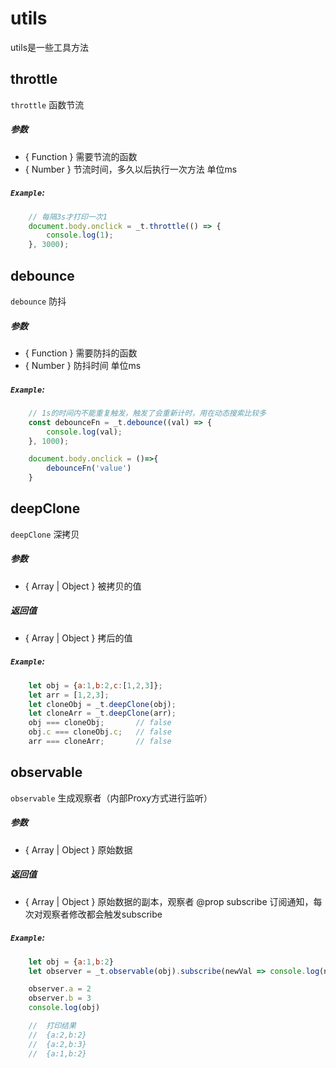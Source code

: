 # utils
utils是一些工具方法

## throttle
`throttle` 函数节流
##### 参数
* { Function } 需要节流的函数
* { Number } 节流时间，多久以后执行一次方法 单位ms
##### `Example`:
```js
    // 每隔3s才打印一次1 
    document.body.onclick = _t.throttle(() => {
        console.log(1);
    }, 3000);
```

## debounce
`debounce` 防抖
##### 参数
* { Function } 需要防抖的函数
* { Number } 防抖时间 单位ms
##### `Example`:
```js
    // 1s的时间内不能重复触发，触发了会重新计时，用在动态搜索比较多
    const debounceFn = _t.debounce((val) => {
        console.log(val);
    }, 1000);

    document.body.onclick = ()=>{
        debounceFn('value')
    }
```

## deepClone
`deepClone` 深拷贝
##### 参数
* { Array \| Object } 被拷贝的值
##### 返回值
* { Array \| Object } 拷后的值
##### `Example`:
```js
    let obj = {a:1,b:2,c:[1,2,3]};
    let arr = [1,2,3];
    let cloneObj = _t.deepClone(obj);
    let cloneArr = _t.deepClone(arr);
    obj === cloneObj;       // false
    obj.c === cloneObj.c;   // false
    arr === cloneArr;       // false
```

## observable
`observable` 生成观察者（内部Proxy方式进行监听）
##### 参数
* { Array \| Object } 原始数据
##### 返回值
* { Array \| Object } 原始数据的副本，观察者 @prop subscribe 订阅通知，每次对观察者修改都会触发subscribe
##### `Example`:
```js
    let obj = {a:1,b:2}
    let observer = _t.observable(obj).subscribe(newVal => console.log(newVal))

    observer.a = 2
    observer.b = 3
    console.log(obj)

    //  打印结果 
    //  {a:2,b:2}
    //  {a:2,b:3}
    //  {a:1,b:2}
  
```